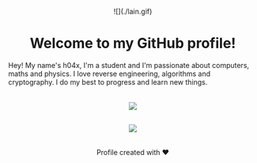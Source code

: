 <p align="center">
  ![](./lain.gif)
</p>
<h1 align="center">Welcome to my GitHub profile!</h1>

Hey! My name's h04x, I'm a student and I'm passionate about computers, maths and physics. I love reverse engineering, algorithms and cryptography. I do my best to progress and learn new things. 

##
<p align="center">
  <img align="center" src="https://github-readme-activity-graph.vercel.app/graph?username=0xh04x&theme=tokyo-night"/>
</p>

##
<p align="center">
  <img src="https://moe-counter.glitch.me/get/@0xh04x?theme=asoul">
</p>

##
<p align="center">
  Profile created with ❤️
</p>
